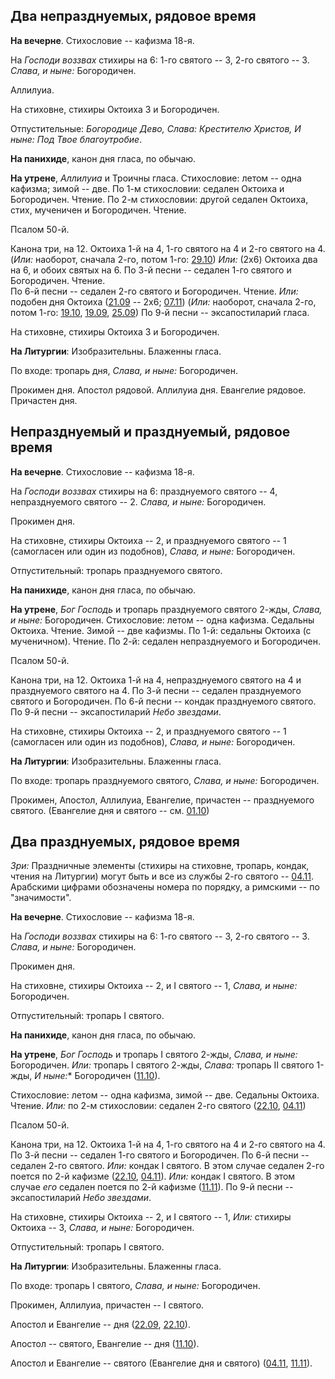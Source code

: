 
## Два непразднуемых, рядовое время

**На вечерне**. Стихословие -- кафизма 18-я.

На *Господи воззвах* стихиры на 6: 1-го святого -- 3, 2-го святого -- 3. *Слава, и ныне:* Богородичен.

Аллилуиа. 

На стиховне, стихиры Октоиха 3 и Богородичен.

Отпустительные: *Богородице Дево, Слава: Крестителю Христов, И ныне: 
Под Твое благоутробие*.

**На панихиде**, канон дня гласа, по обычаю.

**На утрене**, *Аллилуиа* и Троичны гласа. Стихословие: летом -- одна кафизма; зимой -- две.
По 1-м стихословии: седален Октоиха и Богородичен. Чтение.
По 2-м стихословии: другой седален Октоиха, стих, мученичен и Богородичен. Чтение.

Псалом 50-й.

Канона три, на 12. Октоиха 1-й на 4, 1-го святого на 4 и 2-го святого на 4.
(*Или:* наоборот, сначала 2-го, потом 1-го: [29.10](../../10_october/29_EUR.ru.md)) 
*Или:* (2x6) Октоиха два на 6, и обоих святых на 6.
По 3-й песни -- седален 1-го святого и Богородичен. Чтение.  
По 6-й песни -- седален 2-го святого и Богородичен. Чтение. *Или:* подобен дня Октоиха 
([21.09](../../09_september/21_EUR.ru.md) -- 2x6; [07.11](../../11_november/07_EUR.ru.md))
(*Или:* наоборот, сначала 2-го, потом 1-го: [19.10](../../10_october/19_EUR.ru.md), [19.09](../../09_september/19_EUR.ru.md),
[25.09](../../09_september/25_EUR.ru.md))
По 9-й песни -- эксапостиларий гласа.

На стиховне, стихиры Октоиха 3 и  Богородичен.

**На Литургии**: Изобразительны. Блаженны гласа. 

По входе: тропарь дня, *Слава, и ныне:* Богородичен.

Прокимен дня. Апостол рядовой. 
Аллилуиа дня. Евангелие рядовое. 
Причастен дня.


## Непразднуемый и празднуемый, рядовое время

**На вечерне**. Стихословие -- кафизма 18-я.

На *Господи воззвах* стихиры на 6: празднуемого святого -- 4, непразднуемого святого -- 2. 
*Слава, и ныне:* Богородичен.

Прокимен дня. 

На стиховне, стихиры Октоиха -- 2, и празднуемого святого -- 1 (самогласен или один из подобнов), 
*Слава, и ныне:* Богородичен.

Отпустительный: тропарь празднуемого святого.

**На панихиде**, канон дня гласа, по обычаю.

**На утрене**, *Бог Господь* и тропарь празднуемого святого 2-жды, *Слава, и ныне:* Богородичен. 
Стихословие: летом -- одна кафизма. Седальны Октоиха. Чтение.
Зимой -- две кафизмы. По 1-й: седальны Октоиха (с мученичном). Чтение. 
По 2-й: седален непразднуемого и Богородичен.

Псалом 50-й.

Канона три, на 12. Октоиха 1-й на 4, непразднуемого святого на 4 и празднуемого святого на 4. 
По 3-й песни -- седален празднуемого святого и Богородичен. 
По 6-й песни -- кондак празднуемого святого. 
По 9-й песни -- эксапостиларий *Небо звездами*.

На стиховне, стихиры Октоиха -- 2, и празднуемого святого -- 1 (самогласен или один из подобнов), 
*Слава, и ныне:* Богородичен.

**На Литургии**: Изобразительны. Блаженны гласа. 

По входе: тропарь празднуемого святого, *Слава, и ныне:* Богородичен.

Прокимен, Апостол, Аллилуиа, Евангелие, причастен -- празднуемого святого.
(Евангелие дня и святого -- см. [01.10](../../10_october/01_EUR.ru.md))

## Два празднуемых, рядовое время

*Зри:* Праздничные элементы (стихиры на стиховне, тропарь, кондак, чтения на Литургии) могут 
быть и все из службы 2-го святого -- [04.11](../../11_november/04_EUR.ru.md). 
Арабскими цифрами обозначены номера по порядку, а римскими -- по "значимости". 

**На вечерне**. Стихословие -- кафизма 18-я.

На *Господи воззвах* стихиры на 6: 1-го святого -- 3, 2-го святого -- 3. 
*Слава, и ныне:* Богородичен.

Прокимен дня. 

На стиховне, стихиры Октоиха -- 2, и I святого -- 1, *Слава, и ныне:* Богородичен.

Отпустительный: тропарь I святого. 

**На панихиде**, канон дня гласа, по обычаю.

**На утрене**, *Бог Господь* и тропарь I святого 2-жды, *Слава, и ныне:* Богородичен.
*Или:* тропарь I святого 2-жды, *Слава:* тропарь II святого 1-жды, *И ныне:** Богородичен 
([11.10](../../11_november/11_EUR.ru.md)).
 
Стихословие: летом -- одна кафизма, зимой -- две. Седальны Октоиха. Чтение.
*Или:* по 2-м стихословии: седален 2-го святого ([22.10](../../10_october/22_EUR.ru.md), 
[04.11](../../11_november/04_EUR.ru.md))

Псалом 50-й.

Канона три, на 12. Октоиха 1-й на 4, 1-го святого на 4 и 2-го святого на 4. 
По 3-й песни -- седален 1-го святого и Богородичен. 
По 6-й песни -- седален 2-го святого. 
*Или:* кондак I святого. В этом случае седален 2-го поется по 2-й кафизме ([22.10](../../10_october/22_EUR.ru.md), 
[04.11](../../11_november/04_EUR.ru.md)).
*Или:* кондак I святого. В этом случае *его* седален поется по 2-й кафизме ([11.11](../../11_november/11_EUR.ru.md)).
По 9-й песни -- эксапостиларий *Небо звездами*.

На стиховне, стихиры Октоиха -- 2, и I святого -- 1,
*Или:* стихиры Октоиха -- 3, 
*Слава, и ныне:* Богородичен.

Отпустительный: тропарь I святого.

**На Литургии**: Изобразительны. Блаженны гласа. 

По входе: тропарь I святого, *Слава, и ныне:* Богородичен.

Прокимен, Аллилуиа, причастен -- I святого.

Апостол и Евангелие -- дня 
([22.09](../../09_september/22_EUR.ru.md), [22.10](../../10_october/22_EUR.ru.md)).

Апостол -- святого, Евангелие -- дня 
([11.10](../../10_october/11_EUR.ru.md)).

Апостол и Евангелие -- святого (Евангелие дня и святого) 
([04.11](../../11_november/04_EUR.ru.md), [11.11](../../11_november/11_EUR.ru.md)).
